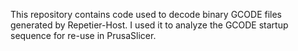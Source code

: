 This repository contains code used to decode binary GCODE files generated by Repetier-Host.
I used it to analyze the GCODE startup sequence for re-use in PrusaSlicer.